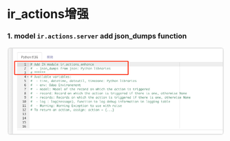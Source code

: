# ir_actions增强

### 1. model `ir.actions.server` add json_dumps function

![](static/description/code_snippet_1.png)

